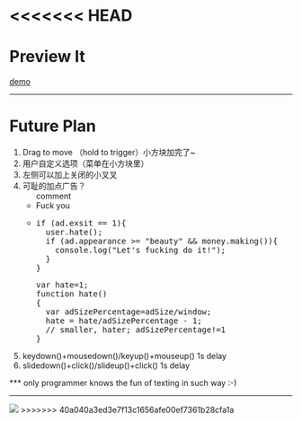 <<<<<<< HEAD
=======
<h1>Preview It</h1>
<a href="http://aahung.github.io/previewIt">demo</a>
<hr/>
<h1>Future Plan</h1>
<ol>
  <li>Drag to move （hold to trigger）小方块加完了~</li>
  <li>用户自定义选项（菜单在小方块里）</li>
  <li>左侧可以加上关闭的小叉叉</li>
  <li>可耻的加点广告？
    <ul>comment
      <li>Fuck you</li>
      <li>
        <pre>
if (ad.exsit == 1){
  user.hate();
  if (ad.appearance >= "beauty" && money.making()){
    console.log("Let's fucking do it!");
  }
}
</pre>
<pre>
var hate=1;
function hate()
{ 
  var adSizePercentage=adSize/window;
  hate = hate/adSizePercentage - 1;
  // smaller, hater; adSizePercentage!=1
}
</pre>
      </li>
    </ul>
  </li>
  <li>keydown()+mousedown()/keyup()+mouseup() 1s delay</li>
  <li>slidedown()+click()/slideup()+click() 1s delay</li>
</ol>
<p>*** only programmer knows the fun of texting in such way :-) </p>
<hr />
<img src="https://www.google.com.hk/images/nav_logo170_hr.png">
>>>>>>> 40a040a3ed3e7f13c1656afe00ef7361b28cfa1a

